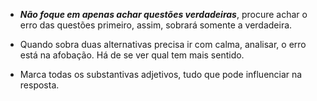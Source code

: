 
- ***Não foque em apenas achar questões verdadeiras***, procure achar o erro das questões primeiro, assim, sobrará somente a verdadeira. 

- Quando sobra duas alternativas precisa ir com calma, analisar, o erro está na afobação. Há de se ver qual tem mais sentido. 

- Marca todas os substantivas adjetivos, tudo que pode influenciar na resposta. 
